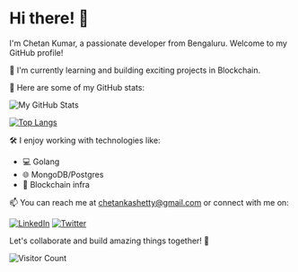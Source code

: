 # Hi there! 👋

I'm Chetan Kumar, a passionate developer from Bengaluru. Welcome to my GitHub profile!

🌱 I'm currently learning and building exciting projects in Blockchain.

🚀 Here are some of my GitHub stats:

![My GitHub Stats](https://github-readme-stats.vercel.app/api?username=chetankashetti&show_icons=true&theme=dracula)

[![Top Langs](https://github-readme-stats.vercel.app/api/top-langs/?username=chetankashetti&layout=compact&theme=dracula)](https://github.com/chetankashetti/github-readme-stats)

🛠️ I enjoy working with technologies like:

- 💻 Golang
- 🌐 MongoDB/Postgres
- 📱 Blockchain infra

📫 You can reach me at chetankashetty@gmail.com or connect with me on:

[![LinkedIn](https://img.shields.io/badge/LinkedIn-YourLinkedIn-blue)](https://www.linkedin.com/in/chetan-kashetty-0972317a/)
[![Twitter](https://img.shields.io/badge/Twitter-YourTwitter-blue)](https://twitter.com/chetankashetty)

Let's collaborate and build amazing things together! 💪

![Visitor Count](https://profile-counter.glitch.me/chetankashetti/count.svg)
